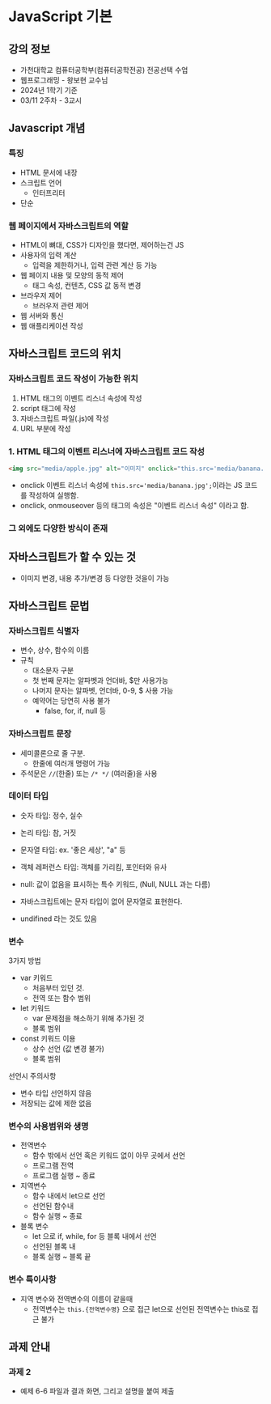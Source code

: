 # JavaScript 기본
## 강의 정보
- 가천대학교 컴퓨터공학부(컴퓨터공학전공) 전공선택 수업
- 웹프로그래밍 - 왕보현 교수님
- 2024년 1학기 기준
- 03/11 2주차 - 3교시


## Javascript 개념
### 특징
- HTML 문서에 내장
- 스크립트 언어
    - 인터프리터
- 단순

### 웹 페이지에서 자바스크립트의 역할
- HTML이 뼈대, CSS가 디자인을 했다면, 제어하는건 JS
- 사용자의 입력 계산
    - 입력을 제한하거나, 입력 관련 계산 등 가능
- 웹 페이지 내용 및 모양의 동적 제어
    - 태그 속성, 컨텐츠, CSS 값 동적 변경
- 브라우저 제어
    - 브러우저 관련 제어
- 웹 서버와 통신
- 웹 애플리케이션 작성


## 자바스크립트 코드의 위치
### 자바스크립트 코드 작성이 가능한 위치
1. HTML 태그의 이벤트 리스너 속성에 작성
2. script 태그에 작성
3. 자바스크립트 파일(.js)에 작성 
4. URL 부분에 작성

### 1. HTML 태그의 이벤트 리스너에 자바스크립트 코드 작성
```html
<img src="media/apple.jpg" alt="이미지" onclick="this.src='media/banana.jpg';">
```
- onclick 이벤트 리스너 속성에 `this.src='media/banana.jpg';`이라는 JS 코드를 작성하여 실행함. 
- onclick, onmouseover 등의 태그의 속성은 "이벤트 리스너 속성" 이라고 함. 

### 그 외에도 다양한 방식이 존재

## 자바스크립트가 할 수 있는 것
- 이미지 변경, 내용 추가/변경 등 다양한 것을이 가능

## 자바스크립트 문법
### 자바스크립트 식별자
- 변수, 상수, 함수의 이름
- 규칙
    - 대소문자 구분
    - 첫 번째 문자는 알파벳과 언더바, $만 사용가능
    - 나머지 문자는 알파벳, 언더바, 0-9, $ 사용 가능
    - 예약어는 당연히 사용 불가
        - false, for, if, null 등
### 자바스크립트 문장
- 세미콜론으로 줄 구분.
    - 한줄에 여러개 명령어 가능
- 주석문은 `//`(한줄) 또는 `/* */` (여러줄)을 사용 

### 데이터 타입 
- 숫자 타입: 정수, 실수
- 논리 타입: 참, 거짓
- 문자열 타입: ex. '좋은 세상', "a" 등
- 객체 레퍼런스 타입: 객체를 가리킴, 포인터와 유사
- null: 값이 없음을 표시하는 특수 키워드, (Null, NULL 과는 다름)

- 자바스크립트에는 문자 타입이 없어 문자열로 표현한다. 
- undifined 라는 것도 있음

### 변수
3가지 방법
- var 키워드
    - 처음부터 있던 것. 
    - 전역 또는 함수 범위
- let 키워드
    - var 문제점을 해소하기 위해 추가된 것
    - 블록 범위
- const 키워드 이용
    - 상수 선언 (값 변경 불가)
    - 블록 범위

선언시 주의사항
- 변수 타입 선언하지 않음
- 저장되는 값에 제한 없음

### 변수의 사용범위와 생명
- 전역변수
    - 함수 밖에서 선언 혹은 키워드 없이 아무 곳에서 선언
    - 프로그램 전역
    - 프로그램 실행 ~ 종료
- 지역변수
    - 함수 내에서 let으로 선언
    - 선언된 함수내
    - 함수 실행 ~ 종료
- 블록 변수
    - let 으로 if, while, for 등 블록 내에서 선언
    - 선언된 블록 내
    - 블록 실행 ~ 블록 끝


### 변수 특이사항
- 지역 변수와 전역변수의 이름이 같을때
    - 전역변수는 `this.{전역변수명}` 으로 접근
    let으로 선언된 전역변수는 this로 접근 불가



## 과제 안내
### 과제 2
- 예제 6-6 파일과 결과 화면, 그리고 설명을 붙여 제출